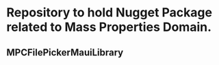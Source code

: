 # Repository to hold Nugget Package related to Mass Properties Domain.

## MPCFilePickerMauiLibrary
